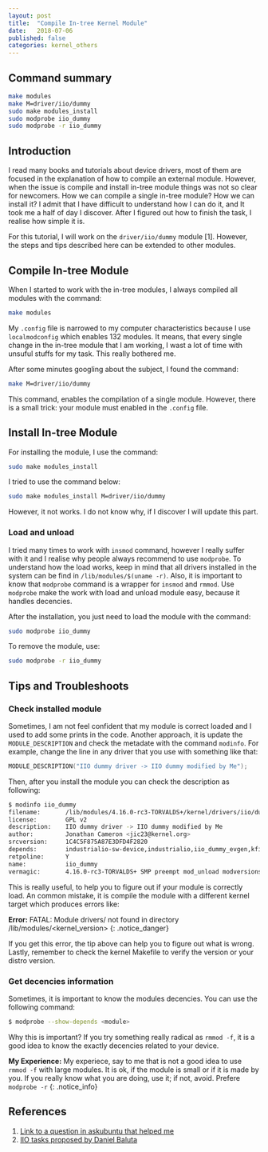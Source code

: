 ```yaml
---
layout: post
title:  "Compile In-tree Kernel Module"
date:   2018-07-06
published: false
categories: kernel_others
---
```


[//]: <> (TODO: REVISAR)

## Command summary

```bash
make modules
make M=driver/iio/dummy
sudo make modules_install
sudo modprobe iio_dummy
sudo modprobe -r iio_dummy
```

## Introduction

I read many books and tutorials about device drivers, most of them are focused in the explanation of how to compile an external module. However, when the issue is compile and install in-tree module things was not so clear for newcomers. How we can compile a single in-tree module? How we can install it? I admit that I have difficult to understand how I can do it, and It took me a half of day I discover. After I figured out how to finish the task, I realise how simple it is.

For this tutorial, I will work on the `driver/iio/dummy` module [1]. However, the steps and tips described here can be extended to other modules.

## Compile In-tree Module

When I started to work with the in-tree modules, I always compiled all modules with the command:

```bash
make modules
```

My `.config` file is narrowed to my computer characteristics because I use `localmodconfig` which enables 132 modules. It means, that every single change in the in-tree module that I am working, I wast a lot of time with unsuful stuffs for my task. This really bothered me.

After some minutes googling about the subject, I found the command:

```bash
make M=driver/iio/dummy
```

This command, enables the compilation of a single module. However, there is a small trick: your module must enabled in the `.config` file.

## Install In-tree Module

For installing the module, I use the command:

```bash
sudo make modules_install
```

I tried to use the command below:

```bash
sudo make modules_install M=driver/iio/dummy
```

However, it not works. I do not know why, if I discover I will update this part.

### Load and unload

I tried many times to work with `insmod` command, however I really suffer with it and I realise why people always recommend to use `modprobe`. To understand how the load works, keep in mind that all drivers installed in the system can be find in `/lib/modules/$(uname -r)`. Also, it is important to know that `modprobe` command is a wrapper for `insmod` and `rmmod`. Use `modprobe` make the work with load and unload module easy, because it handles decencies.

After the installation, you just need to load the module with the command:

```bash
sudo modprobe iio_dummy
```

To remove the module, use:

```bash
sudo modprobe -r iio_dummy
```

## Tips and Troubleshoots

### Check installed module

Sometimes, I am not feel confident that my module is correct loaded and I used to add some prints in the code. Another approach, it is update the `MODULE_DESCRIPTION` and check the metadate with the command `modinfo`. For example, change the line in any driver that you use with something like that:

```c
MODULE_DESCRIPTION("IIO dummy driver -> IIO dummy modified by Me");
```

Then, after you install the module you can check the description as following:

```bash
$ modinfo iio_dummy
filename:       /lib/modules/4.16.0-rc3-TORVALDS+/kernel/drivers/iio/dummy/iio_dummy.ko.xz
license:        GPL v2
description:    IIO dummy driver -> IIO dummy modified by Me
author:         Jonathan Cameron <jic23@kernel.org>
srcversion:     1C4C5F875A87E3DFD4F2820
depends:        industrialio-sw-device,industrialio,iio_dummy_evgen,kfifo_buf
retpoline:      Y
name:           iio_dummy
vermagic:       4.16.0-rc3-TORVALDS+ SMP preempt mod_unload modversions
```

This is really useful, to help you to figure out if your module is correctly load. An common mistake, it is compile the module with a different kernel target which produces errors like:

**Error:**
FATAL: Module drivers/<path> not found in directory /lib/modules/<kernel_version>
{: .notice_danger}

If you get this error, the tip above can help you to figure out what is wrong. Lastly, remember to check the kernel Makefile to verify the version or your distro version.

### Get decencies information

Sometimes, it is important to know the modules decencies. You can use the following command:

```bash
$ modprobe --show-depends <module>
```

Why this is important? If you try something really radical as `rmmod -f`, it is a good idea to know the exactly decencies related to your device.

**My Experience:**
My experiece, say to me that is not a good idea to use `rmmod -f` with large modules. It is ok, if the module is small or if it is made by you. If you really know what you are doing, use it; if not, avoid. Prefere `modprobe -r`
{: .notice_info}

## References

1. [Link to a question in askubuntu that helped me](https://askubuntu.com/questions/168279/how-do-i-build-a-single-in-tree-kernel-module)
2. [IIO tasks proposed by Daniel Baluta](https://kernelnewbies.org/IIO_tasks)

